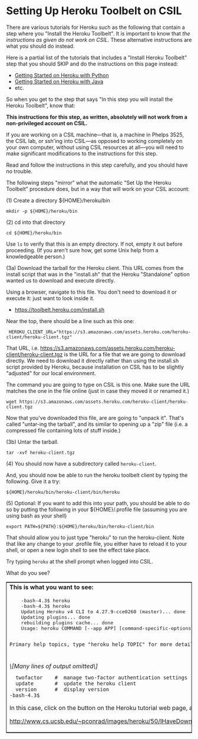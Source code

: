 

# Setting Up Heroku Toolbelt on CSIL

There are various tutorials for Heroku such as the following that contain a step where you "Install the Heroku Toolbelt".  It is important to know that *the instructions as given do not work on CSIL*.   These alternative instructions are what you should do instead.

Here is a partial list of the tutorials that includes a "Install Heroku Toolbelt" step that you should SKIP and do the instructions on this page instead:

* [Getting Started on Heroku with Python](https://devcenter.heroku.com/articles/getting-started-with-python)
* [Getting Started on Heroku with Java](https://devcenter.heroku.com/articles/getting-started-with-java)
* etc.

So when you get to the step that says "In this step you will install the Heroku Toolbelt", know that:

**This instructions for this step, as written, absolutely will not work from a non-privileged account on CSIL.**

If you are working on a CSIL machine—that is, a machine in Phelps 3525, the CSIL lab, or ssh'ing into CSIL—as opposed to working completely on your own computer, without using CSIL resources at all—you will need to make significant modifications to the instructions for this step.

Read and follow the instructions in this step carefully, and you should have no trouble.

The following steps "mirror" what the automatic "Set Up the Heroku Toolbelt" procedure does, but in a way that will work on your CSIL account:

(1) Create a directory ${HOME}/heroku/bin

    mkdir -p ${HOME}/heroku/bin

(2) cd into that directory

    cd ${HOME}/heroku/bin

Use `ls` to verify that this is an empty directory. If not, empty it out before proceeding. (If you aren't sure how, get some Unix help from a knowledgeable person.)

(3a) Download the tarball for the Heroku client. This URL comes from the install script that was in the "install.sh" that the Heroku "Standalone" option wanted us to download and execute directly. 

Using a browser, navigate to this file.  You don't need to download it or execute it: just want to look inside it.

* https://toolbelt.heroku.com/install.sh

Near the top, there should be a line such as this one:

```
 HEROKU_CLIENT_URL="https://s3.amazonaws.com/assets.heroku.com/heroku-client/heroku-client.tgz"
```

That URL, i.e. https://s3.amazonaws.com/assets.heroku.com/heroku-client/heroku-client.tgz is the URL for a file that we are going to download directly.    We need to download it directly rather than using the install.sh script provided by Heroku, because installation on CSIL has to be slightly "adjusted" for our local environment.

The command you are going to type on CSIL is this one.  Make sure the URL matches the one in the file online (just in case they moved it or renamed it.)

    wget https://s3.amazonaws.com/assets.heroku.com/heroku-client/heroku-client.tgz


Now that you've downloaded this file, are are going to "unpack it".   That's called "untar-ing the tarball", and its similar to opening up a "zip" file (i.e. a compressed file containing lots of stuff inside.)

(3b) Untar the tarball.

    tar -xvf heroku-client.tgz

(4) You should now have a subdirectory called `heroku-client`.

And, you should now be able to run the heroku toolbelt client by typing the following. Give it a try:

    ${HOME}/heroku/bin/heroku-client/bin/heroku

(5) Optional: If you want to add this into your path, you should be able to do so by putting the following in your ${HOME}/.profile file (assuming you are using bash as your shell)

    export PATH=${PATH}:${HOME}/heroku/bin/heroku-client/bin

That should allow you to just type "heroku" to run the heroku-client. Note that like any change to your .profile file, you either have to reload it to your shell, or open a new login shell to see the effect take place.

Try typing `heroku` at the shell prompt when logged into CSIL.

What do you see?

<table style="border: 1px solid black;">
<tr>
<td style="width:50%">
<b>This is what you want to see:</b>

</td>
<td style="width:50%">
<b>This is what you do NOT want to see:</b>

</td>
</tr>
<tr>
<td style="vertical-align:top;">
<pre>
    -bash-4.3$ heroku
    -bash-4.3$ heroku
    Updating Heroku v4 CLI to 4.27.9-cce0260 (master)... done
    Updating plugins... done
    rebuilding plugins cache... done
    Usage: heroku COMMAND [--app APP] [command-specific-options]

    Primary help topics, type "heroku help TOPIC" for more details:
</pre>
<em>\[Many lines of output omitted\]</em>

      twofactor    #  manage two-factor authentication settings
      update       #  update the heroku client
      version      #  display version
    -bash-4.3$ 

In this case, click on the button on the Heroku tutorial web page, and continue:

<http://www.cs.ucsb.edu/~pconrad/images/heroku/50/IHaveDownloadedTheToolbelt.png>

</td>
<td style="vertical-align:top;">
<pre>
    -bash-4.3$ heroku
    bash: heroku: command not found...
    Install package 'rubygem-heroku' to provide command 'heroku'? [N/y] 

In this case, type N and hit enter, and then read through this step again.
</pre>
</td>
</tr>
</table>



